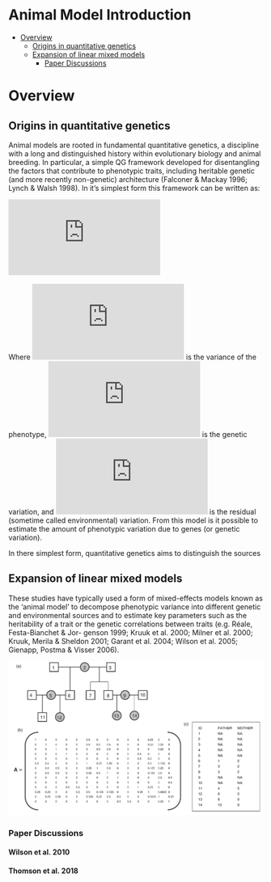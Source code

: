 Animal Model Introduction
================

-   [Overview](#overview)
    -   [Origins in quantitative
        genetics](#origins-in-quantitative-genetics)
    -   [Expansion of linear mixed
        models](#expansion-of-linear-mixed-models)
        -   [Paper Discussions](#paper-discussions)

# Overview

## Origins in quantitative genetics

Animal models are rooted in fundamental quantitative genetics, a
discipline with a long and distinguished history within evolutionary
biology and animal breeding. In particular, a simple QG framework
developed for disentangling the factors that contribute to phenotypic
traits, including heritable genetic (and more recently non-genetic)
architecture (Falconer & Mackay 1996; Lynch & Walsh 1998). In it’s
simplest form this framework can be written as:

![V\_P = V\_g + V\_r](https://latex.codecogs.com/png.latex?V_P%20%3D%20V_g%20%2B%20V_r "V_P = V_g + V_r")

Where ![V\_P](https://latex.codecogs.com/png.latex?V_P "V_P") is the
variance of the phenotype,
![V\_g](https://latex.codecogs.com/png.latex?V_g "V_g") is the genetic
variation, and ![V\_r](https://latex.codecogs.com/png.latex?V_r "V_r")
is the residual (sometime called environmental) variation. From this
model is it possible to estimate the amount of phenotypic variation due
to genes (or genetic variation).

In there simplest form, quantitative genetics aims to distinguish the
sources

## Expansion of linear mixed models

These studies have typically used a form of mixed-effects models known
as the ‘animal model’ to decompose phenotypic variance into different
genetic and environmental sources and to estimate key parameters such as
the heritability of a trait or the genetic correlations between traits
(e.g. Réale, Festa-Bianchet & Jor- genson 1999; Kruuk et al. 2000;
Milner et al. 2000; Kruuk, Merila & Sheldon 2001; Garant et al. 2004;
Wilson et al. 2005; Gienapp, Postma & Visser 2006).

![](https://github.com/adowneywall/Tutorials/blob/master/img/2010_Wilson_heritabilityIntro_Fig1.png)

### Paper Discussions

#### Wilson et al. 2010

#### Thomson et al. 2018
